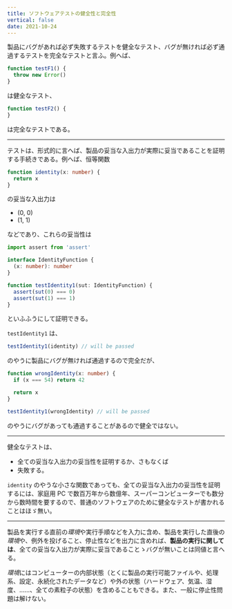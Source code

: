 ```yaml
---
title: ソフトウェアテストの健全性と完全性
vertical: false
date: 2021-10-24
---
```


製品にバグがあれば必ず失敗するテストを健全なテスト、バグが無ければ必ず通過するテストを完全なテストと言ふ。例へば、

``` ts
function testF1() {
  throw new Error()
}
```

は健全なテスト、

``` ts
function testF2() {
}
```

は完全なテストである。

---

テストは、形式的に言へば、製品の妥当な入出力が実際に妥当であることを証明する手続きである。例へば、恒等関数

``` ts
function identity(x: number) {
  return x
}
```

の妥当な入出力は

- (0, 0)
- (1, 1)

などであり、これらの妥当性は

``` ts
import assert from 'assert'

interface IdentityFunction {
  (x: number): number
}

function testIdentity1(sut: IdentityFunction) {
  assert(sut(0) === 0)
  assert(sut(1) === 1)
}
```

といふふうにして証明できる。

`testIdentity1` は、

``` ts
testIdentity1(identity) // will be passed
```

のやうに製品にバグが無ければ通過するので完全だが、

``` ts
function wrongIdentity(x: number) {
  if (x === 54) return 42

  return x
}

testIdentity1(wrongIdentity) // will be passed
```

のやうにバグがあっても通過することがあるので健全ではない。

---

健全なテストは、

- 全ての妥当な入出力の妥当性を証明するか、さもなくば
- 失敗する。

`identity` のやうな小さな関数であっても、全ての妥当な入出力の妥当性を証明するには、家庭用 PC で数百万年から数億年、スーパーコンピューターでも数分から数時間を要するので、普通のソフトウェアのために健全なテストが書かれることはほゞ無い。

---

製品を実行する直前の<i>環境</i>や実行手順などを入力に含め、製品を実行した直後の<i>環境</i>や、例外を投げること、停止性などを出力に含めれば、<b>製品の実行に関しては</b>、全ての妥当な入出力が実際に妥当であることゝバグが無いことは同値と言へる。

<i>環境</i>にはコンピューターの内部状態（とくに製品の実行可能ファイルや、処理系、設定、永続化されたデータなど）や外の状態（ハードウェア、気温、湿度、……、全ての素粒子の状態）を含めることもできる。また、一般に停止性問題は解けない。
